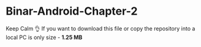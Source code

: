 # Binar-Android-Chapter-2
Keep Calm 👌 If you want to download this file or copy the repository into a local PC is only size - <b>1.25 MB</b>
